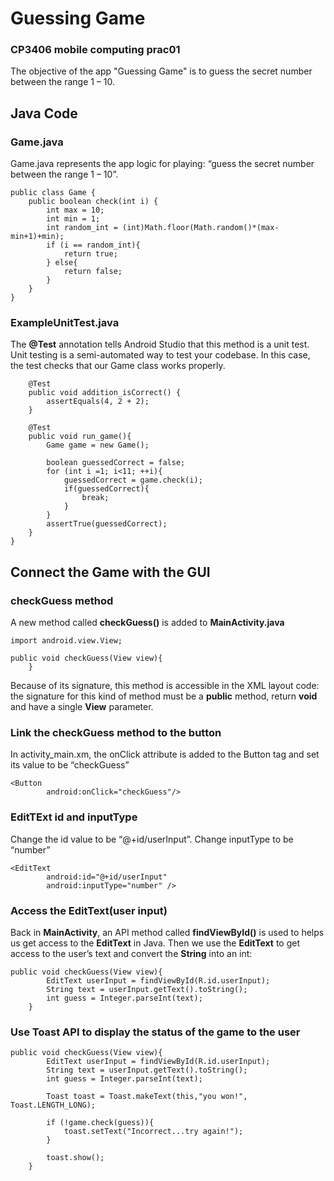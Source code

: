 # Guessing Game
### CP3406 mobile computing prac01
The objective of the app "Guessing Game" is to guess the secret number between the range 1 – 10.
## Java Code
### Game.java
Game.java represents the app logic for playing: “guess the secret number between the range 1 – 10”.
```
public class Game {
    public boolean check(int i) {
        int max = 10;
        int min = 1;
        int random_int = (int)Math.floor(Math.random()*(max-min+1)+min);
        if (i == random_int){
            return true;
        } else{
            return false;
        }
    }
}
```
### ExampleUnitTest.java
The **@Test** annotation tells Android Studio that this method is a unit test. Unit testing is a semi-automated way to test your codebase.
In this case, the test checks that our Game class works properly.
```public class ExampleUnitTest {
    @Test
    public void addition_isCorrect() {
        assertEquals(4, 2 + 2);
    }

    @Test
    public void run_game(){
        Game game = new Game();

        boolean guessedCorrect = false;
        for (int i =1; i<11; ++i){
            guessedCorrect = game.check(i);
            if(guessedCorrect){
                break;
            }
        }
        assertTrue(guessedCorrect);
    }
}
```
## Connect the Game with the GUI
### checkGuess method
A new method called **checkGuess()** is added to **MainActivity.java**
```
import android.view.View;

public void checkGuess(View view){
    }
```
Because of its signature, this method is accessible in the XML layout code: the signature for this kind of method must be a **public** method, return **void** and have a single **View** parameter.
### Link the checkGuess method to the button
In activity_main.xm, the onClick attribute is added to the Button tag and set its value to be “checkGuess”
```
<Button
        android:onClick="checkGuess"/>
```
### EditTExt id and inputType
Change the id value to be “@+id/userInput”. Change inputType to be “number”
```
<EditText
        android:id="@+id/userInput"
        android:inputType="number" />
```
### Access the EditText(user input)
Back in **MainActivity**, an API method called **findViewById()** is used to helps us get access to the **EditText** in Java. Then we use the **EditText** to get access to the user’s text and convert the **String** into an int:
```
public void checkGuess(View view){
        EditText userInput = findViewById(R.id.userInput);
        String text = userInput.getText().toString();
        int guess = Integer.parseInt(text);
    }
```
### Use Toast API to display the status of the game to the user
```
public void checkGuess(View view){
        EditText userInput = findViewById(R.id.userInput);
        String text = userInput.getText().toString();
        int guess = Integer.parseInt(text);

        Toast toast = Toast.makeText(this,"you won!", Toast.LENGTH_LONG);

        if (!game.check(guess)){
            toast.setText("Incorrect...try again!");
        }

        toast.show();
    }
```
